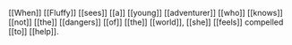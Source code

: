 [[When]] [[Fluffy]] [[sees]] [[a]] [[young]] [[adventurer]] [[who]] [[knows]] [[not]] [[the]] [[dangers]] [[of]] [[the]] [[world]], [[she]] [[feels]] compelled [[to]] [[help]].